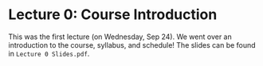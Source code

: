 # Lecture 0: Course Introduction

This was the first lecture (on Wednesday, Sep 24).
We went over an introduction to the course, syllabus, and schedule!
The slides can be found in `Lecture 0 Slides.pdf`.
